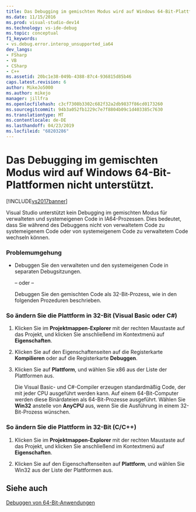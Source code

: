 ```yaml
---
title: Das Debugging im gemischten Modus wird auf Windows 64-Bit-Plattformen nicht unterstützt. | Microsoft-Dokumentation
ms.date: 11/15/2016
ms.prod: visual-studio-dev14
ms.technology: vs-ide-debug
ms.topic: conceptual
f1_keywords:
- vs.debug.error.interop_unsupported_ia64
dev_langs:
- FSharp
- VB
- CSharp
- C++
ms.assetid: 20bc1e38-049b-4388-87c4-936815d85b46
caps.latest.revision: 6
author: MikeJo5000
ms.author: mikejo
manager: jillfra
ms.openlocfilehash: c3cf7308b3302c682f32a2db9837f86cd0173260
ms.sourcegitcommit: 94b3a052fb1229c7e7f8804b09c1d403385c7630
ms.translationtype: MT
ms.contentlocale: de-DE
ms.lasthandoff: 04/23/2019
ms.locfileid: "68203286"
---
```

# <a name="mixed-mode-debugging-for-ia64-processes-is-unsupported"></a>Das Debugging im gemischten Modus wird auf Windows 64-Bit-Plattformen nicht unterstützt.
[!INCLUDE[vs2017banner](../includes/vs2017banner.md)]

Visual Studio unterstützt kein Debugging im gemischten Modus für verwalteten und systemeigenen Code in IA64-Prozessen. Dies bedeutet, dass Sie während des Debuggens nicht von verwaltetem Code zu systemeigenem Code oder von systemeigenem Code zu verwaltetem Code wechseln können.  
  
### <a name="workarounds"></a>Problemumgehung  
  
- Debuggen Sie den verwalteten und den systemeigenen Code in separaten Debugsitzungen.  
  
     – oder –  
  
     Debuggen Sie den gemischten Code als 32-Bit-Prozess, wie in den folgenden Prozeduren beschrieben.  
  
### <a name="to-change-the-platform-to-32-bit-visual-basic-or-c"></a>So ändern Sie die Plattform in 32-Bit (Visual Basic oder C#)  
  
1. Klicken Sie im **Projektmappen-Explorer** mit der rechten Maustaste auf das Projekt, und klicken Sie anschließend im Kontextmenü auf **Eigenschaften**.  
  
2. Klicken Sie auf den Eigenschaftenseiten auf die Registerkarte **Kompilieren** oder auf die Registerkarte **Debuggen**.  
  
3. Klicken Sie auf **Plattform**, und wählen Sie x86 aus der Liste der Plattformen aus.  
  
     Die Visual Basic- und C#-Compiler erzeugen standardmäßig Code, der mit jeder CPU ausgeführt werden kann. Auf einem 64-Bit-Computer werden diese Binärdateien als 64-Bit-Prozesse ausgeführt. Wählen Sie **Win32** anstelle von **AnyCPU** aus, wenn Sie die Ausführung in einem 32-Bit-Prozess wünschen.  
  
### <a name="to-change-the-platform-to-32-bit-cc"></a>So ändern Sie die Plattform in 32-Bit (C/C++)  
  
1. Klicken Sie im **Projektmappen-Explorer** mit der rechten Maustaste auf das Projekt, und klicken Sie anschließend im Kontextmenü auf **Eigenschaften**.  
  
2. Klicken Sie auf den Eigenschaftenseiten auf **Plattform**, und wählen Sie Win32 aus der Liste der Plattformen aus.  
  
## <a name="see-also"></a>Siehe auch  
 [Debuggen von 64-Bit-Anwendungen](../debugger/debug-64-bit-applications.md)
